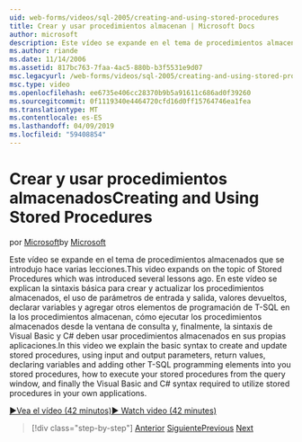 ```yaml
---
uid: web-forms/videos/sql-2005/creating-and-using-stored-procedures
title: Crear y usar procedimientos almacenan | Microsoft Docs
author: microsoft
description: Este vídeo se expande en el tema de procedimientos almacenados que se introdujo hace varias lecciones. En este vídeo se explica la sintaxis básica para crear y actualizar...
ms.author: riande
ms.date: 11/14/2006
ms.assetid: 817bc763-7faa-4ac5-880b-b3f5531e9d07
msc.legacyurl: /web-forms/videos/sql-2005/creating-and-using-stored-procedures
msc.type: video
ms.openlocfilehash: ee6735e406cc28370b9b5a91611c686ad0f39260
ms.sourcegitcommit: 0f1119340e4464720cfd16d0ff15764746ea1fea
ms.translationtype: MT
ms.contentlocale: es-ES
ms.lasthandoff: 04/09/2019
ms.locfileid: "59408854"
---
```

# <a name="creating-and-using-stored-procedures"></a><span data-ttu-id="ea28f-104">Crear y usar procedimientos almacenados</span><span class="sxs-lookup"><span data-stu-id="ea28f-104">Creating and Using Stored Procedures</span></span>

<span data-ttu-id="ea28f-105">por [Microsoft](https://github.com/microsoft)</span><span class="sxs-lookup"><span data-stu-id="ea28f-105">by [Microsoft](https://github.com/microsoft)</span></span>

<span data-ttu-id="ea28f-106">Este vídeo se expande en el tema de procedimientos almacenados que se introdujo hace varias lecciones.</span><span class="sxs-lookup"><span data-stu-id="ea28f-106">This video expands on the topic of Stored Procedures which was introduced several lessons ago.</span></span> <span data-ttu-id="ea28f-107">En este vídeo se explican la sintaxis básica para crear y actualizar los procedimientos almacenados, el uso de parámetros de entrada y salida, valores devueltos, declarar variables y agregar otros elementos de programación de T-SQL en la los procedimientos almacenan, cómo ejecutar los procedimientos almacenados desde la ventana de consulta y, finalmente, la sintaxis de Visual Basic y C# deben usar procedimientos almacenados en sus propias aplicaciones.</span><span class="sxs-lookup"><span data-stu-id="ea28f-107">In this video we explain the basic syntax to create and update stored procedures, using input and output parameters, return values, declaring variables and adding other T-SQL programming elements into you stored procedures, how to execute your stored procedures from the query window, and finally the Visual Basic and C# syntax required to utilize stored procedures in your own applications.</span></span>

[<span data-ttu-id="ea28f-108">&#9654;Vea el vídeo (42 minutos)</span><span class="sxs-lookup"><span data-stu-id="ea28f-108">&#9654; Watch video (42 minutes)</span></span>](https://channel9.msdn.com/Blogs/ASP-NET-Site-Videos/creating-and-using-stored-procedures)

> [!div class="step-by-step"]
> <span data-ttu-id="ea28f-109">[Anterior](building-and-customizing-reports-in-business-intelligence-development-studio.md)
> [Siguiente](enabling-full-text-search-in-your-text-data.md)</span><span class="sxs-lookup"><span data-stu-id="ea28f-109">[Previous](building-and-customizing-reports-in-business-intelligence-development-studio.md)
[Next](enabling-full-text-search-in-your-text-data.md)</span></span>
